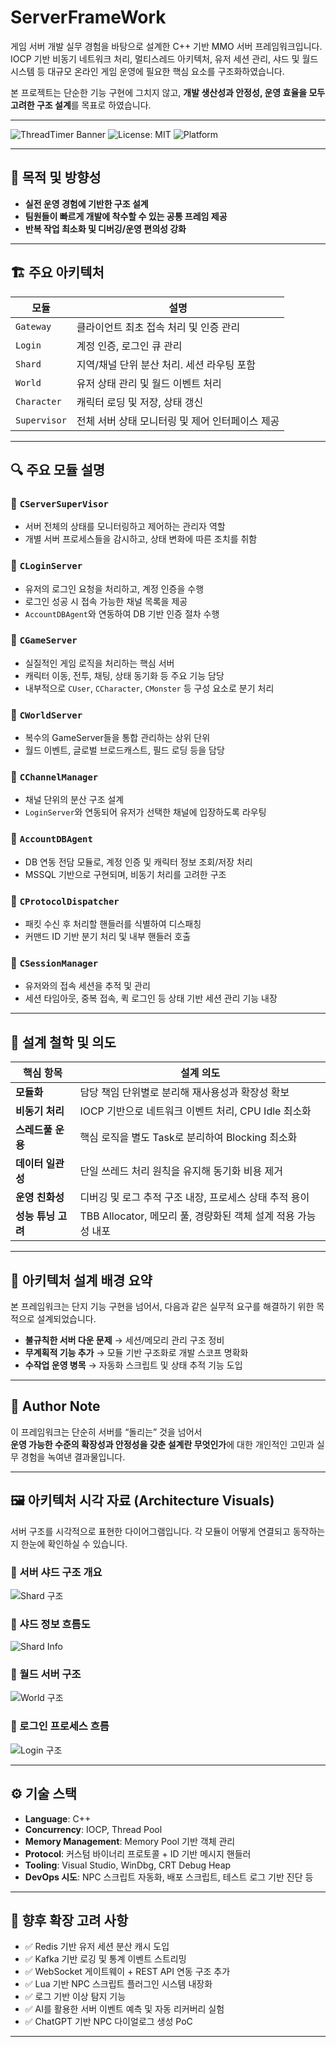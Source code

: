 # ServerFrameWork

게임 서버 개발 실무 경험을 바탕으로 설계한 C++ 기반 MMO 서버 프레임워크입니다.  
IOCP 기반 비동기 네트워크 처리, 멀티스레드 아키텍처, 유저 세션 관리, 샤드 및 월드 시스템 등 대규모 온라인 게임 운영에 필요한 핵심 요소를 구조화하였습니다.

본 프로젝트는 단순한 기능 구현에 그치지 않고, **개발 생산성과 안정성, 운영 효율을 모두 고려한 구조 설계**를 목표로 하였습니다.

---

![ThreadTimer Banner](https://img.shields.io/badge/C%2B%2B-High%20Performance-blue.svg) ![License: MIT](https://img.shields.io/badge/License-MIT-green.svg) ![Platform](https://img.shields.io/badge/Platform-Windows-lightgrey.svg)

---

## 🎯 목적 및 방향성

- **실전 운영 경험에 기반한 구조 설계**
- **팀원들이 빠르게 개발에 착수할 수 있는 공통 프레임 제공**
- **반복 작업 최소화 및 디버깅/운영 편의성 강화**

---

## 🏗️ 주요 아키텍처

| 모듈 | 설명 |
|------|------|
| `Gateway` | 클라이언트 최초 접속 처리 및 인증 관리 |
| `Login` | 계정 인증, 로그인 큐 관리 |
| `Shard` | 지역/채널 단위 분산 처리. 세션 라우팅 포함 |
| `World` | 유저 상태 관리 및 월드 이벤트 처리 |
| `Character` | 캐릭터 로딩 및 저장, 상태 갱신 |
| `Supervisor` | 전체 서버 상태 모니터링 및 제어 인터페이스 제공 |

---

## 🔍 주요 모듈 설명

### 📌 `CServerSuperVisor`
- 서버 전체의 상태를 모니터링하고 제어하는 관리자 역할
- 개별 서버 프로세스들을 감시하고, 상태 변화에 따른 조치를 취함

### 📌 `CLoginServer`
- 유저의 로그인 요청을 처리하고, 계정 인증을 수행
- 로그인 성공 시 접속 가능한 채널 목록을 제공
- `AccountDBAgent`와 연동하여 DB 기반 인증 절차 수행

### 📌 `CGameServer`
- 실질적인 게임 로직을 처리하는 핵심 서버
- 캐릭터 이동, 전투, 채팅, 상태 동기화 등 주요 기능 담당
- 내부적으로 `CUser`, `CCharacter`, `CMonster` 등 구성 요소로 분기 처리

### 📌 `CWorldServer`
- 복수의 GameServer들을 통합 관리하는 상위 단위
- 월드 이벤트, 글로벌 브로드캐스트, 필드 로딩 등을 담당

### 📌 `CChannelManager`
- 채널 단위의 분산 구조 설계
- `LoginServer`와 연동되어 유저가 선택한 채널에 입장하도록 라우팅

### 📌 `AccountDBAgent`
- DB 연동 전담 모듈로, 계정 인증 및 캐릭터 정보 조회/저장 처리
- MSSQL 기반으로 구현되며, 비동기 처리를 고려한 구조

### 📌 `CProtocolDispatcher`
- 패킷 수신 후 처리할 핸들러를 식별하여 디스패칭
- 커맨드 ID 기반 분기 처리 및 내부 핸들러 호출

### 📌 `CSessionManager`
- 유저와의 접속 세션을 추적 및 관리
- 세션 타임아웃, 중복 접속, 퀵 로그인 등 상태 기반 세션 관리 기능 내장

---

## 🧠 설계 철학 및 의도

| 핵심 항목 | 설계 의도 |
|-----------|------------|
| **모듈화** | 담당 책임 단위별로 분리해 재사용성과 확장성 확보 |
| **비동기 처리** | IOCP 기반으로 네트워크 이벤트 처리, CPU Idle 최소화 |
| **스레드풀 운용** | 핵심 로직을 별도 Task로 분리하여 Blocking 최소화 |
| **데이터 일관성** | 단일 쓰레드 처리 원칙을 유지해 동기화 비용 제거 |
| **운영 친화성** | 디버깅 및 로그 추적 구조 내장, 프로세스 상태 추적 용이 |
| **성능 튜닝 고려** | TBB Allocator, 메모리 풀, 경량화된 객체 설계 적용 가능성 내포 |

---

## 🧩 아키텍처 설계 배경 요약

본 프레임워크는 단지 기능 구현을 넘어서, 다음과 같은 실무적 요구를 해결하기 위한 목적으로 설계되었습니다.

- **불규칙한 서버 다운 문제** → 세션/메모리 관리 구조 정비
- **무계획적 기능 추가** → 모듈 기반 구조화로 개발 스코프 명확화
- **수작업 운영 병목** → 자동화 스크립트 및 상태 추적 기능 도입

---

## 👤 Author Note

이 프레임워크는 단순히 서버를 “돌리는” 것을 넘어서  
**운영 가능한 수준의 확장성과 안정성을 갖춘 설계란 무엇인가**에 대한 개인적인 고민과 실무 경험을 녹여낸 결과물입니다.

---

## 🖼️ 아키텍처 시각 자료 (Architecture Visuals)

서버 구조를 시각적으로 표현한 다이어그램입니다. 각 모듈이 어떻게 연결되고 동작하는지 한눈에 확인하실 수 있습니다.

### 🔹 서버 샤드 구조 개요
![Shard 구조](/ServerFrameWork_Shard.jpg)

### 🔹 샤드 정보 흐름도
![Shard Info](/ServerFrameWork_Shard_Info.jpg)

### 🔹 월드 서버 구조
![World 구조](/ServerFrameWork_World.jpg)

### 🔹 로그인 프로세스 흐름
![Login 구조](/ServerFrameWork_Login.jpg)

---

## ⚙️ 기술 스택

- **Language**: C++
- **Concurrency**: IOCP, Thread Pool
- **Memory Management**: Memory Pool 기반 객체 관리
- **Protocol**: 커스텀 바이너리 프로토콜 + ID 기반 메시지 핸들러
- **Tooling**: Visual Studio, WinDbg, CRT Debug Heap
- **DevOps 시도**: NPC 스크립트 자동화, 배포 스크립트, 테스트 로그 기반 진단 등

---

## 🧪 향후 확장 고려 사항

- ✅ Redis 기반 유저 세션 분산 캐시 도입
- ✅ Kafka 기반 로깅 및 통계 이벤트 스트리밍
- ✅ WebSocket 게이트웨이 + REST API 연동 구조 추가
- ✅ Lua 기반 NPC 스크립트 플러그인 시스템 내장화
- ✅ 로그 기반 이상 탐지 기능
- ✅ AI를 활용한 서버 이벤트 예측 및 자동 리커버리 실험
- ✅ ChatGPT 기반 NPC 다이얼로그 생성 PoC

---
